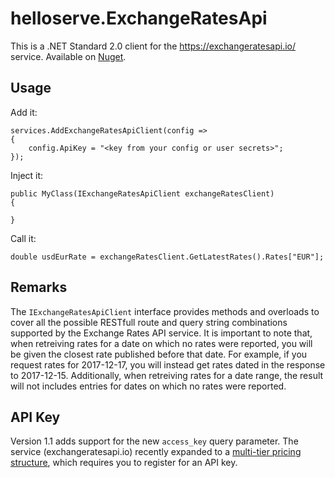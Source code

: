 # helloserve.ExchangeRatesApi

This is a .NET Standard 2.0 client for the https://exchangeratesapi.io/ service. Available on [Nuget](https://www.nuget.org/packages/helloserve.ExchangeRatesApi/).

## Usage

Add it:

```
services.AddExchangeRatesApiClient(config => 
{
    config.ApiKey = "<key from your config or user secrets>";
});
```

Inject it:

```
public MyClass(IExchangeRatesApiClient exchangeRatesClient)
{

}
```

Call it:

```
double usdEurRate = exchangeRatesClient.GetLatestRates().Rates["EUR"];
```

## Remarks

The `IExchangeRatesApiClient` interface provides methods and overloads to cover all the possible RESTfull route and query string combinations supported by the Exchange Rates API service.
It is important to note that, when retreiving rates for a date on which no rates were reported, you will be given the closest rate published before that date.
For example, if you request rates for 2017-12-17, you will instead get rates dated in the response to 2017-12-15. Additionally, when retreiving rates for a date range,
the result will not includes entries for dates on which no rates were reported.

## API Key

Version 1.1 adds support for the new `access_key` query parameter. The service (exchangeratesapi.io) recently expanded to a [multi-tier pricing structure](https://exchangeratesapi.io/pricing/), which requires you to register for an API key.
